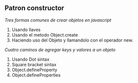 ## Patron constructor
*Tres formas comunes de crear objetos en javascript*

1. Usando llaves 
2. Usando el metodo Object.create
3. Haciendo uso del Objeto y llamandolo con el operador new.

*Cuatro caminos de agregar keys y valores a un objeto*

1. Usando Dot sintax
2. Square bracket sintax
3. Object.defineProperty
4. Object.defineProperties
